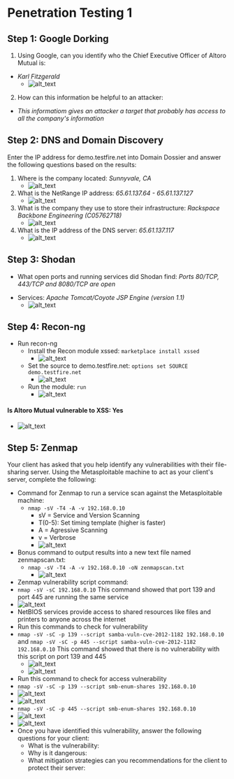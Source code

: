 # Penetration Testing 1

## Step 1: Google Dorking
1. Using Google, can you identify who the Chief Executive Officer of Altoro Mutual is:
* *Karl Fitzgerald*
  * ![alt_text](HW16/image1.png)
2. How can this information be helpful to an attacker:
* *This informatiom gives an attacker a target that probably has access to all the company's information*
## Step 2: DNS and Domain Discovery
Enter the IP address for demo.testfire.net into Domain Dossier and answer the following questions based on the results:
1. Where is the company located: *Sunnyvale, CA*
    * ![alt_text](HW16/image2.png)
2. What is the NetRange IP address: *65.61.137.64 - 65.61.137.127*
    * ![alt_text](HW16/image3.png)
3. What is the company they use to store their infrastructure: *Rackspace Backbone Engineering (C05762718)*
    * ![alt_text](HW16/image4.png)
4. What is the IP address of the DNS server: *65.61.137.117*
    * ![alt_text](HW16/image5.png)
## Step 3: Shodan
- What open ports and running services did Shodan find: *Ports 80/TCP, 443/TCP and 8080/TCP are open*
* Services: *Apache Tomcat/Coyote JSP Engine (version 1.1)*
  * ![alt_text](HW16/image6.png)
## Step 4: Recon-ng
- Run recon-ng
  - Install the Recon module xssed: `marketplace install xssed`
       * ![alt_text](HW16/image7.png)
  - Set the source to demo.testfire.net: `options set SOURCE demo.testfire.net`
      * ![alt_text](HW16/image8.png)
  - Run the module: `run`
      * ![alt_text](HW16/image9.png)
#### Is Altoro Mutual vulnerable to XSS: Yes
   * ![alt_text](HW16/image10.png)

## Step 5: Zenmap
Your client has asked that you help identify any vulnerabilities with their file-sharing server. Using the Metasploitable machine to act as your client's server, complete the following:
- Command for Zenmap to run a service scan against the Metasploitable machine:
  - `nmap -sV -T4 -A -v 192.168.0.10` 
    - sV = Service and Version Scanning 
    - T(0-5): Set timing template (higher is faster) 
    - A = Agressive Scanning
    - v = Verbrose
    * ![alt_text](HW16/image11.png)
- Bonus command to output results into a new text file named zenmapscan.txt: 
  - `nmap -sV -T4 -A -v 192.168.0.10 -oN zenmapscan.txt`
     * ![alt_text](HW16/image15.png)
- Zenmap vulnerability script command: 
- `nmap -sV -sC 192.168.0.10` This command showed that port 139 and port 445 are running the same service
 - ![alt_text](HW16/image16.png)  
- NetBIOS services provide access to shared resources like files and printers to anyone across the internet
- Run this commands to check for vulnerability  
- `nmap -sV -sC -p 139 --script samba-vuln-cve-2012-1182 192.168.0.10` and `nmap -sV -sC -p 445 --script samba-vuln-cve-2012-1182 192.168.0.10` This command showed that there is no vulnerability with this script on port 139 and 445 
  - ![alt_text](HW16/image12.png)
  - ![alt_text](HW16/image19.png)
- Run this command to check for access vulnerability
-  `nmap -sV -sC -p 139 --script smb-enum-shares 192.168.0.10`
  - ![alt_text](HW16/image13.png)
  - ![alt_text](HW16/image14.png)
-  `nmap -sV -sC -p 445 --script smb-enum-shares 192.168.0.10`
  - ![alt_text](HW16/image17.png)
  - ![alt_text](HW16/image18.png)
- Once you have identified this vulnerability, answer the following questions for your client:
  - What is the vulnerability:
  - Why is it dangerous:
  - What mitigation strategies can you recommendations for the client to protect their server:
